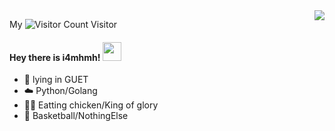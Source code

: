 <img align="right" src="https://github-readme-stats.vercel.app/api?username=i4mhmh&show_icons=true&icon_color=CE1D2D&text_color=718096&bg_color=ffffff&hide_title=true" />

My ![Visitor Count](https://profile-counter.glitch.me/i4mhmh/count.svg) Visitor

<h4> Hey there is i4mhmh! <img src="https://raw.githubusercontent.com/verma-anushka/verma-anushka/master/gifs/wave.gif" width="30px"></h4>

- 🏫 lying in GUET 
- ☁️ Python/Golang
- ✋🏻 Eatting chicken/King of glory 
- 🏃 Basketball/NothingElse
